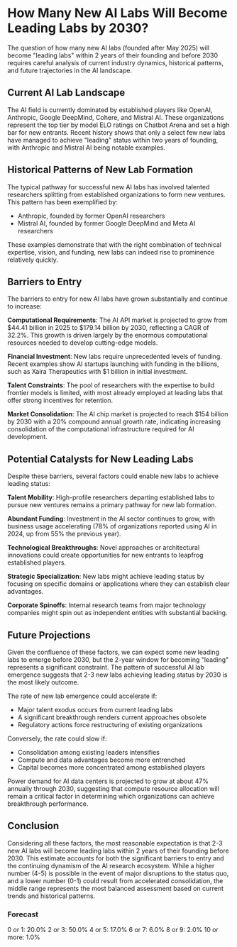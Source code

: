 # How Many New AI Labs Will Become Leading Labs by 2030?

The question of how many new AI labs (founded after May 2025) will become "leading labs" within 2 years of their founding and before 2030 requires careful analysis of current industry dynamics, historical patterns, and future trajectories in the AI landscape.

## Current AI Lab Landscape

The AI field is currently dominated by established players like OpenAI, Anthropic, Google DeepMind, Cohere, and Mistral AI. These organizations represent the top tier by model ELO ratings on Chatbot Arena and set a high bar for new entrants. Recent history shows that only a select few new labs have managed to achieve "leading" status within two years of founding, with Anthropic and Mistral AI being notable examples.

## Historical Patterns of New Lab Formation

The typical pathway for successful new AI labs has involved talented researchers splitting from established organizations to form new ventures. This pattern has been exemplified by:

- Anthropic, founded by former OpenAI researchers
- Mistral AI, founded by former Google DeepMind and Meta AI researchers

These examples demonstrate that with the right combination of technical expertise, vision, and funding, new labs can indeed rise to prominence relatively quickly.

## Barriers to Entry

The barriers to entry for new AI labs have grown substantially and continue to increase:

**Computational Requirements**: The AI API market is projected to grow from $44.41 billion in 2025 to $179.14 billion by 2030, reflecting a CAGR of 32.2%. This growth is driven largely by the enormous computational resources needed to develop cutting-edge models.

**Financial Investment**: New labs require unprecedented levels of funding. Recent examples show AI startups launching with funding in the billions, such as Xaira Therapeutics with $1 billion in initial investment.

**Talent Constraints**: The pool of researchers with the expertise to build frontier models is limited, with most already employed at leading labs that offer strong incentives for retention.

**Market Consolidation**: The AI chip market is projected to reach $154 billion by 2030 with a 20% compound annual growth rate, indicating increasing consolidation of the computational infrastructure required for AI development.

## Potential Catalysts for New Leading Labs

Despite these barriers, several factors could enable new labs to achieve leading status:

**Talent Mobility**: High-profile researchers departing established labs to pursue new ventures remains a primary pathway for new lab formation.

**Abundant Funding**: Investment in the AI sector continues to grow, with business usage accelerating (78% of organizations reported using AI in 2024, up from 55% the previous year).

**Technological Breakthroughs**: Novel approaches or architectural innovations could create opportunities for new entrants to leapfrog established players.

**Strategic Specialization**: New labs might achieve leading status by focusing on specific domains or applications where they can establish clear advantages.

**Corporate Spinoffs**: Internal research teams from major technology companies might spin out as independent entities with substantial backing.

## Future Projections

Given the confluence of these factors, we can expect some new leading labs to emerge before 2030, but the 2-year window for becoming "leading" represents a significant constraint. The pattern of successful AI lab emergence suggests that 2-3 new labs achieving leading status by 2030 is the most likely outcome.

The rate of new lab emergence could accelerate if:
- Major talent exodus occurs from current leading labs
- A significant breakthrough renders current approaches obsolete
- Regulatory actions force restructuring of existing organizations

Conversely, the rate could slow if:
- Consolidation among existing leaders intensifies
- Compute and data advantages become more entrenched
- Capital becomes more concentrated among established players

Power demand for AI data centers is projected to grow at about 47% annually through 2030, suggesting that compute resource allocation will remain a critical factor in determining which organizations can achieve breakthrough performance.

## Conclusion

Considering all these factors, the most reasonable expectation is that 2-3 new AI labs will become leading labs within 2 years of their founding before 2030. This estimate accounts for both the significant barriers to entry and the continuing dynamism of the AI research ecosystem. While a higher number (4-5) is possible in the event of major disruptions to the status quo, and a lower number (0-1) could result from accelerated consolidation, the middle range represents the most balanced assessment based on current trends and historical patterns.

### Forecast

0 or 1: 20.0%
2 or 3: 50.0%
4 or 5: 17.0%
6 or 7: 6.0%
8 or 9: 2.0%
10 or more: 1.0%